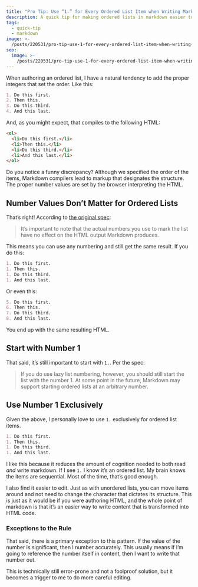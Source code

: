 ```yaml
---
title: "Pro Tip: Use “1.” for Every Ordered List Item when Writing Markdown"
description: A quick tip for making ordered lists in markdown easier to write.
tags:
  - quick-tip
  - markdown
image: >-
  /posts/220531/pro-tip-use-1-for-every-ordered-list-item-when-writing-markdown-gT1C8rSL.png
seo:
  image: >-
    /posts/220531/pro-tip-use-1-for-every-ordered-list-item-when-writing-markdown-HNY2dT75--meta.png
---
```


When authoring an ordered list, I have a natural tendency to add the proper integers that set the order. Like this:

```markdown
1. Do this first.
2. Then this.
3. Do this third.
4. And this last.
```

And, as you might expect, that compiles to the following HTML:

```html
<ol>
  <li>Do this first.</li>
  <li>Then this.</li>
  <li>Do this third.</li>
  <li>And this last.</li>
</ol>
```

Do you notice a funny discrepancy? Although we specified the order of the items, Markdown compilers lead to markup that designates the structure. The proper number values are set by the browser interpreting the HTML.

## Number Values Don’t Matter for Ordered Lists

That’s right! According to [the original spec](https://daringfireball.net/projects/markdown/syntax#list):

> It’s important to note that the actual numbers you use to mark the list have no effect on the HTML output Markdown produces.

This means you can use any numbering and still get the same result. If you do this:

```markdown
1. Do this first.
1. Then this.
1. Do this third.
1. And this last.
```

Or even this:

```markdown
5. Do this first.
6. Then this.
7. Do this third.
8. And this last.
```

You end up with the same resulting HTML.

## Start with Number 1

That said, it’s still important to start with `1.`. Per the spec:

> If you do use lazy list numbering, however, you should still start the list with the number 1. At some point in the future, Markdown may support starting ordered lists at an arbitrary number.

## Use Number 1 Exclusively

Given the above, I personally love to use `1.` exclusively for ordered list items.

```markdown
1. Do this first.
1. Then this.
1. Do this third.
1. And this last.
```

I like this because it reduces the amount of cognition needed to both read _and_ write markdown. If I see `1.` I know it’s an ordered list. My brain knows the items are sequential. Most of the time, that’s good enough.

I also find it easier to edit. Just as with unordered lists, you can move items around and not need to change the character that dictates its structure. This is just as it would be if you were authoring HTML, and the whole point of markdown is that it’s an easier way to write content that is transformed into HTML code.

### Exceptions to the Rule

That said, there is a primary exception to this pattern. If the value of the number is significant, then I number accurately. This usually means if I’m going to reference the number itself in content, then I want to write that number out.

This is technically still error-prone and not a foolproof solution, but it becomes a trigger to me to do more careful editing.
